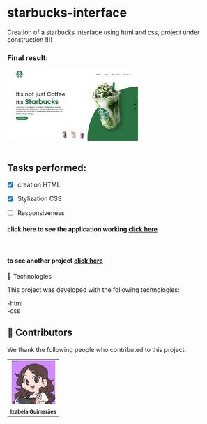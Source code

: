 # starbucks-interface
Creation of a starbucks interface using html and css, project under construction !!!!


<h3>Final result:</h3>
<img src="./assets/finished.png" alt="Application result" width="300em">

<br>
<br>

## Tasks performed:

- [x] creation HTML

- [x] Stylization CSS

- [ ] Responsiveness

<h4>click here to see the application working <a href="https://izabela-guimaraes.github.io/Starbucks-interface/" target="blank">click here</a></h4>

<br>

<h4>to see another project <a href="https://github.com/izabela-guimaraes/PlayStation-Store" target="blank">click here</a></h4>

🚀 Technologies

This project was developed with the following technologies:
<br>

-html
<br>
-css
<br>



## 🤝  Contributors

We thank the following people who contributed to this project:

<table>
  <tr>
    <td align="center">
      <a href="#">
        <img width="100em" src="./assets/me.png"/><br>
        <sub>
          <b>Izabela Guimarães</b>
        </sub>
      </a>
    </td>
</table>


 

